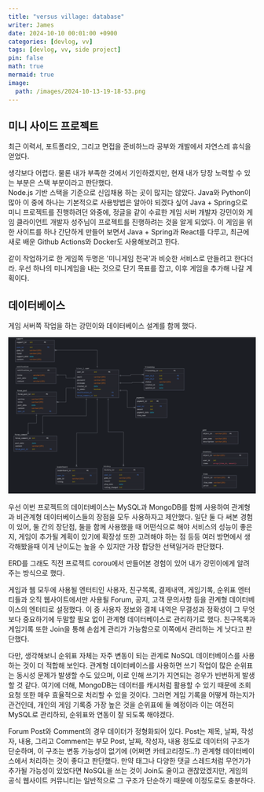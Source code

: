 ```yaml
---
title: "versus village: database"
writer: James
date: 2024-10-10 00:01:00 +0900
categories: [devlog, vv]
tags: [devlog, vv, side project]
pin: false
math: true
mermaid: true
image:
  path: /images/2024-10-13-19-18-53.png
---
```


## 미니 사이드 프로젝트 

최근 이력서, 포트폴리오, 그리고 면접을 준비하느라 공부와 개발에서 자연스레 휴식을 얻었다.  

생각보다 어렵다. 물론 내가 부족한 것에서 기인하겠지만, 현재 내가 당장 노력할 수 있는 부분은 스택 부분이라고 판단했다.  
Node.js 기반 스택을 기준으로 신입채용 하는 곳이 많지는 않았다. Java와 Python이 많아 이 중에 하나는 기본적으로 사용방법은 알아야 되겠다 싶어 Java + Spring으로 미니 프로젝트를 진행하려던 와중에, 정글을 같이 수료한 게임 서버 개발자 강민이와 게임 클라이언트 개발자 성주님이 프로젝트를 진행하려는 것을 알게 되었다. 이 게임을 위한 사이트를 하나 간단하게 만들어 보면서 Java + Spring과 React를 다루고, 최근에 새로 배운 Github Actions와 Docker도 사용해보려고 한다.  

같이 작업하기로 한 게임쪽 두명은 '미니게임 천국'과 비슷한 서비스로 만들려고 한다더라. 우선 하나의 미니게임을 내는 것으로 단기 목표를 잡고, 이후 게임을 추가해 나갈 계획이다. 

## 데이터베이스  

게임 서버쪽 작업을 하는 강민이와 데이터베이스 설계를 함께 했다.  

![db](/images/2024-10-13-19-18-53.png)

우선 이번 프로젝트의 데이터베이스는 MySQL과 MongoDB를 함께 사용하여 관계형과 비관계형 데이터베이스들의 장점을 모두 사용하자고 제안했다. 일단 둘 다 써본 경험이 있어, 둘 간의 장단점, 둘을 함께 사용했을 때 어떤식으로 해야 서비스의 성능이 좋은지, 게임이 추가될 계획이 있기에 확장성 또한 고려해야 하는 점 등등 여러 방면에서 생각해봤을때 이게 난이도는 높을 수 있지만 가장 합당한 선택일거라 판단했다.  

ERD를 그래도 직전 프로젝트 corou에서 만들어본 경험이 있어 내가 강민이에게 알려주는 방식으로 했다.  

게임과 웹 모두에 사용될 엔터티인 사용자, 친구목록, 결제내역, 게임기록, 순위표 엔터티들과 오직 웹사이트에서만 사용될 Forum, 공지, 고객 문의사항 등을 관계형 데이터베이스의 엔터티로 설정했다. 이 중 사용자 정보와 결제 내역은 무결성과 정확성이 그 무엇보다 중요하기에 두말할 필요 없이 관계형 데이터베이스로 관리하기로 했다. 친구목록과 게임기록 또한 Join을 통해 손쉽게 관리가 가능함으로 이쪽에서 관리하는 게 낫다고 판단했다.  

다만, 생각해보니 순위표 자체는 자주 변동이 되는 관계로 NoSQL 데이터베이스를 사용하는 것이 더 적합해 보인다. 관계형 데이터베이스를 사용하면 쓰기 작업이 많은 순위표는 동시성 문제가 발생할 수도 있으며, 이로 인해 쓰기가 지연되는 경우가 빈번하게 발생할 것 같다. 여기에 더해, MongoDB는 데이터를 캐시처럼 활용할 수 있기 때문에 조회 요청 또한 매우 효율적으로 처리할 수 있을 것이다. 그러면 게임 기록을 어떻게 하는지가 관건인데, 개인의 게임 기록중 가장 높은 것을 순위표에 둘 예정이라 이는 여전히 MySQL로 관리하되, 순위표와 연동이 잘 되도록 해야겠다.  

Forum Post와 Comment의 경우 데이터가 정형화되어 있다. Post는 제목, 날짜, 작성자, 내용, 그리고 Comment는 부모 Post, 날짜, 작성자, 내용 정도로 데이터의 구조가 단순하며, 이 구조는 변동 가능성이 없기에 (어쩌면 카테고리정도..?) 관계형 데이터베이스에서 처리하는 것이 좋다고 판단했다. 만약 태그나 다양한 댓글 스레드처럼 무언가가 추가될 가능성이 있었다면 NoSQL을 쓰는 것이 Join도 줄이고 괜찮았겠지만, 게임의 공식 웹사이트 커뮤니티는 일반적으로 그 구조가 단순하기 때문에 이정도로도 충분하다.  





